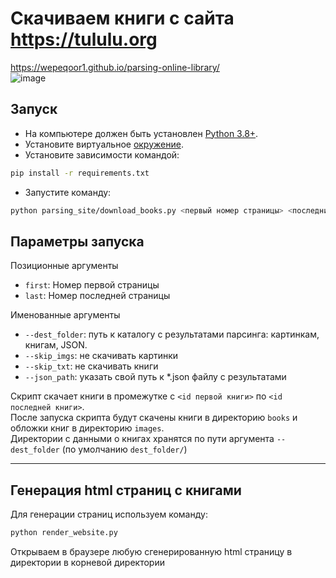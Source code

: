 # Скачиваем книги с сайта https://tululu.org
https://wepeqoor1.github.io/parsing-online-library/  
![image](https://user-images.githubusercontent.com/46388832/234690855-0e22ec2c-829b-41a1-af2e-0d6f8b084a24.png)

## Запуск

- На компьютере должен быть установлен [Python 3.8+](https://www.python.org).
- Установите виртуальное [окружение](https://docs.python.org/3/tutorial/venv.html).
- Установите зависимости командой:
``` bash
pip install -r requirements.txt
```
- Запустите команду:
```bash
python parsing_site/download_books.py <первый номер страницы> <последний номер страницы>
```

## Параметры запуска

Позиционные аргументы
- `first`: Номер первой страницы
- `last`: Номер последней страницы

Именованные аргументы
- `--dest_folder`: путь к каталогу с результатами парсинга: картинкам, книгам, JSON.
- `--skip_imgs`: не скачивать картинки 
- `--skip_txt`: не скачивать книги
- `--json_path`: указать свой путь к *.json файлу с результатами

Скрипт скачает книги в промежутке с `<id первой книги>` по `<id последней книги>`.  
После запуска скрипта будут скачены книги в директорию `books` и обложки книг в директорию `images`.  
Директории с данными о книгах хранятся по пути аргумента `--dest_folder` (по умолчанию `dest_folder/`)

---
## Генерация html страниц с книгами

Для генерации страниц используем команду:
```bash
python render_website.py
```
Открываем в браузере любую сгенерированную html страницу в директории в корневой директории
